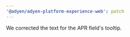```yaml
---
'@adyen/adyen-platform-experience-web': patch
---
```


We corrected the text for the APR field's tooltip.
